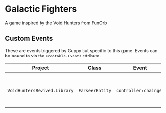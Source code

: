 # Galactic Fighters
A game inspired by the Void Hunters from FunOrb

## Custom Events
These are events triggered by Guppy but specific to this game. Events can be bound to via the `Creatable.Events` attribute.

| Project | Class | Event | Arg | Description |
| ------- | ----- | ----- | --- | ----------- |
| | | | | |
| `VoidHuntersRevived.Library` | `FarseerEntity` | `controller:chainged` | `IController` | Invoked when the SetController method is called. |
